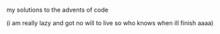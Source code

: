 my solutions to the advents of code

(i am really lazy and got no will to live so who knows when ill finish aaaa)